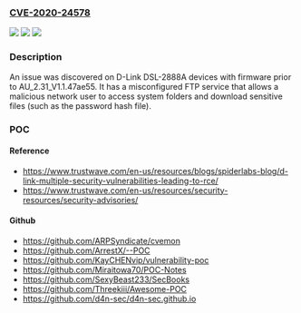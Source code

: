 ### [CVE-2020-24578](https://cve.mitre.org/cgi-bin/cvename.cgi?name=CVE-2020-24578)
![](https://img.shields.io/static/v1?label=Product&message=n%2Fa&color=blue)
![](https://img.shields.io/static/v1?label=Version&message=n%2Fa&color=blue)
![](https://img.shields.io/static/v1?label=Vulnerability&message=n%2Fa&color=brighgreen)

### Description

An issue was discovered on D-Link DSL-2888A devices with firmware prior to AU_2.31_V1.1.47ae55. It has a misconfigured FTP service that allows a malicious network user to access system folders and download sensitive files (such as the password hash file).

### POC

#### Reference
- https://www.trustwave.com/en-us/resources/blogs/spiderlabs-blog/d-link-multiple-security-vulnerabilities-leading-to-rce/
- https://www.trustwave.com/en-us/resources/security-resources/security-advisories/

#### Github
- https://github.com/ARPSyndicate/cvemon
- https://github.com/ArrestX/--POC
- https://github.com/KayCHENvip/vulnerability-poc
- https://github.com/Miraitowa70/POC-Notes
- https://github.com/SexyBeast233/SecBooks
- https://github.com/Threekiii/Awesome-POC
- https://github.com/d4n-sec/d4n-sec.github.io

